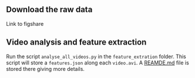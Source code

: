

## Download the raw data

Link to figshare

## Video analysis and feature extraction

Run the script ```analyse_all_videos.py``` in the ```feature_extration``` folder. This script will store a ```features.json``` along each ```video.avi```. A [REAMDE.md](feature_extration/README.md) file is stored there giving more details.
